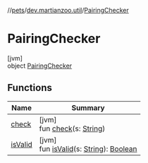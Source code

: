 //[pets](../../../index.md)/[dev.martianzoo.util](../index.md)/[PairingChecker](index.md)

# PairingChecker

[jvm]\
object [PairingChecker](index.md)

## Functions

| Name | Summary |
|---|---|
| [check](check.md) | [jvm]<br>fun [check](check.md)(s: [String](https://kotlinlang.org/api/latest/jvm/stdlib/kotlin/-string/index.html)) |
| [isValid](is-valid.md) | [jvm]<br>fun [isValid](is-valid.md)(s: [String](https://kotlinlang.org/api/latest/jvm/stdlib/kotlin/-string/index.html)): [Boolean](https://kotlinlang.org/api/latest/jvm/stdlib/kotlin/-boolean/index.html) |
